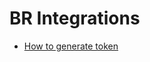 # BR Integrations

* [How to generate token](https://github.com/marketplace/actions/schedule-job-action#generate-token)
